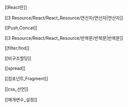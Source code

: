 
[[React란]]

[[3 Resource/React/React_Resource/연산자/연산자|연산자]]

[[Push,Concat]]

[[3 Resource/React/React_Resource/반복문/반복문|반복문]]

[[filter,find]]

[[비구조할당]]

[[spread]]

[[컴포넌트,Fragment]]

[[css_선언]]

[[매개변수_설정]]
